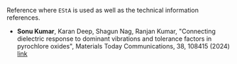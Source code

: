 <!-- **references**.  -->
Reference where `EStA` is used as well as the technical information references.


- **Sonu Kumar**, Karan Deep, Shagun Nag, Ranjan Kumar, "Connecting dielectric response to dominant vibrations and tolerance factors in pyrochlore oxides", Materials Today Communications, 38, 108415 (2024) [link](https://www.sciencedirect.com/science/article/pii/S2352492824003957)
<!-- [c] (https://doi.org/10.1063/5.0242310) -->